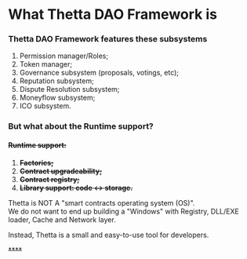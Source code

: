 # What Thetta DAO Framework is

### Thetta DAO Framework features these subsystems

1. Permission manager/Roles;
2. Token manager;
3. Governance subsystem \(proposals, votings, etc\);
4. Reputation subsystem;
5. Dispute Resolution subsystem;
6. Moneyflow subsystem;
7. ICO subsystem.

### But what about the Runtime support?

#### ~~Runtime support:~~

1. ~~**Factories;**~~
2. ~~**Contract upgradeability;**~~
3. ~~**Contract registry;**~~
4. ~~**Library support: code &lt;-&gt; storage.**~~

Thetta is NOT A "smart contracts operating system \(OS\)".   
We do not want to end up building a "Windows" with Registry, DLL/EXE loader, Cache and Network layer.   
  
Instead, Thetta is a small and easy-to-use tool for developers.  


~~\*\*\*\*~~

